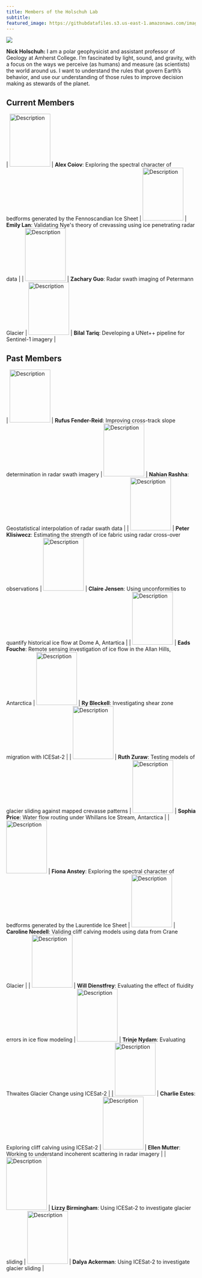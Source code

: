 ```yaml
---
title: Members of the Holschuh Lab
subtitle: 
featured_image: https://githubdatafiles.s3.us-east-1.amazonaws.com/images/MenuBar/Menu6.jpg
---
```


		
<img src="https://githubdatafiles.s3.us-east-1.amazonaws.com/images/MenuBar/CoverImage.jpg">

**Nick Holschuh:** I am a polar geophysicist and assistant professor of Geology at Amherst College. I’m fascinated by light, sound, and gravity, with a focus on the ways we perceive (as humans) and measure (as scientists) the world around us. I want to understand the rules that govern Earth’s behavior, and use our understanding of those rules to improve decision making as stewards of the planet.

## Current Members

| <img src="https://githubdatafiles.s3.us-east-1.amazonaws.com/images/Students/S18.jpg" alt="Description" width="108px" height="140px"/> | **Alex Coiov**: Exploring the spectral character of bedforms generated by the Fennoscandian Ice Sheet | <img src="https://githubdatafiles.s3.us-east-1.amazonaws.com/images/Students/S15.jpeg" alt="Description" width="108px" height="140px"/> | **Emily Lan**: Validating Nye's theory of crevassing using ice penetrating radar data                 |
| <img src="https://githubdatafiles.s3.us-east-1.amazonaws.com/images/Students/S16.jpg" alt="Description" width="108px" height="140px"/> | **Zachary Guo**: Radar swath imaging of Petermann Glacier                                             | <img src="https://githubdatafiles.s3.us-east-1.amazonaws.com/images/Students/S17.jpg" alt="Description" width="108px" height="140px"/> | **Bilal Tariq**: Developing a UNet++ pipeline for Sentinel-1 imagery                                  |

## Past Members

| <img src="https://githubdatafiles.s3.us-east-1.amazonaws.com/images/Students/SXX.png" alt="Description" width="108px" height="140px"/> | **Rufus Fender-Reid**: Improving cross-track slope determination in radar swath imagery               | <img src="https://githubdatafiles.s3.us-east-1.amazonaws.com/images/Students/SXX.png" alt="Description" width="108px" height="140px"/> | **Nahian Rashha**: Geostatistical interpolation of radar swath data                                   |
| <img src="https://githubdatafiles.s3.us-east-1.amazonaws.com/images/Students/S14.png" alt="Description" width="108px" height="140px"/> | **Peter Klisiwecz**: Estimating the strength of ice fabric using radar cross-over observations        | <img src="https://githubdatafiles.s3.us-east-1.amazonaws.com/images/Students/S13.jpg" alt="Description" width="108px" height="140px"/> | **Claire Jensen**: Using unconformities to quantify historical ice flow at Dome A, Antartica          |
| <img src="https://githubdatafiles.s3.us-east-1.amazonaws.com/images/Students/S12.jpg" alt="Description" width="108px" height="140px"/> | **Eads Fouche**: Remote sensing investigation of ice flow in the Allan Hills, Antarctica              | <img src="https://githubdatafiles.s3.us-east-1.amazonaws.com/images/Students/S11.png" alt="Description" width="108px" height="140px"/> | **Ry Bleckell**: Investigating shear zone migration with ICESat-2                                     |
| <img src="https://githubdatafiles.s3.us-east-1.amazonaws.com/images/Students/S10.jpg" alt="Description" width="108px" height="140px"/> | **Ruth Zuraw**: Testing models of glacier sliding against mapped crevasse patterns                    | <img src="https://githubdatafiles.s3.us-east-1.amazonaws.com/images/Students/S09.jpg" alt="Description" width="108px" height="140px"/> | **Sophia Price**: Water flow routing under Whillans Ice Stream, Antarctica                            |
| <img src="https://githubdatafiles.s3.us-east-1.amazonaws.com/images/Students/S08.jpg" alt="Description" width="108px" height="140px"/> | **Fiona  Anstey**: Exploring the spectral character of bedforms generated by the Laurentide Ice Sheet | <img src="https://githubdatafiles.s3.us-east-1.amazonaws.com/images/Students/S07.png" alt="Description" width="108px" height="140px"/> | **Caroline Needell**: Validing cliff calving models using data from Crane Glacier                     |
| <img src="https://githubdatafiles.s3.us-east-1.amazonaws.com/images/Students/S06.jpg" alt="Description" width="108px" height="140px"/> | **Will Dienstfrey**: Evaluating the effect of fluidity errors in ice flow modeling                    | <img src="https://githubdatafiles.s3.us-east-1.amazonaws.com/images/Students/S05.jpg" alt="Description" width="108px" height="140px"/> | **Trinje Nydam**: Evaluating Thwaites Glacier Change using ICESat-2                                   |
| <img src="https://githubdatafiles.s3.us-east-1.amazonaws.com/images/Students/S04.jpg" alt="Description" width="108px" height="140px"/> | **Charlie Estes**: Exploring cliff calving using ICESat-2                                             | <img src="https://githubdatafiles.s3.us-east-1.amazonaws.com/images/Students/S03.jpg" alt="Description" width="108px" height="140px"/> | **Ellen Mutter**: Working to understand incoherent scattering in radar imagery                        |
| <img src="https://githubdatafiles.s3.us-east-1.amazonaws.com/images/Students/S02.png" alt="Description" width="108px" height="140px"/> | **Lizzy Birmingham**: Using ICESat-2 to investigate glacier sliding                                   | <img src="https://githubdatafiles.s3.us-east-1.amazonaws.com/images/Students/S01.jpg" alt="Description" width="108px" height="140px"/> | **Dalya Ackerman**: Using ICESat-2 to investigate glacier sliding                                     |



